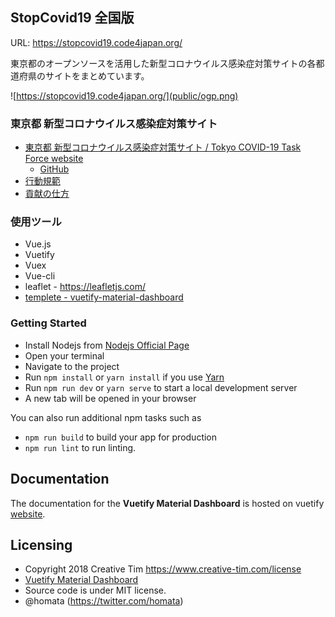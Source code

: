StopCovid19 全国版
-------

URL: https://stopcovid19.code4japan.org/

東京都のオープンソースを活用した新型コロナウイルス感染症対策サイトの各都道府県のサイトをまとめています。

![https://stopcovid19.code4japan.org/](public/ogp.png)

### 東京都 新型コロナウイルス感染症対策サイト
* [東京都 新型コロナウイルス感染症対策サイト / Tokyo COVID-19 Task Force website](https://stopcovid19.metro.tokyo.lg.jp/)
  * [GitHub](https://github.com/tokyo-metropolitan-gov/covid19)
* [行動規範](https://github.com/tokyo-metropolitan-gov/covid19/wiki/Principle)
* [貢献の仕方](https://github.com/tokyo-metropolitan-gov/covid19/blob/development/.github/CONTRIBUTING.md)

### 使用ツール
* Vue.js
* Vuetify
* Vuex
* Vue-cli
* leaflet - <https://leafletjs.com/>
* [templete - vuetify-material-dashboard](https://www.creative-tim.com/product/vuetify-material-dashboard?ref=vuetifyjs.com)

### Getting Started
- Install Nodejs from [Nodejs Official Page](https://nodejs.org/en/)
- Open your terminal
- Navigate to the project
- Run `npm install` or `yarn install` if you use [Yarn](https://yarnpkg.com/en/)
- Run `npm run dev` or `yarn serve` to start a local development server
- A new tab will be opened in your browser

You can also run additional npm tasks such as
- `npm run build` to build your app for production
- `npm run lint` to run linting.

## Documentation
The documentation for the **Vuetify Material Dashboard** is hosted on vuetify [website](https://vuetifyjs.com/en/components/api-explorer).

## Licensing
* Copyright 2018 Creative Tim <https://www.creative-tim.com/license>
* [Vuetify Material Dashboard](https://www.creative-tim.com/product/vuetify-material-dashboard?ref=vtymdp-readme)
* Source code is under MIT license.
* @homata (https://twitter.com/homata)